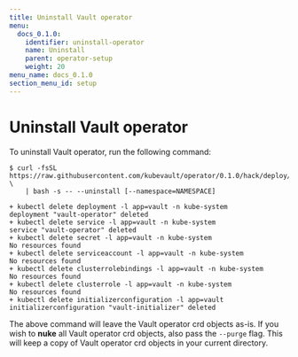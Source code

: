```yaml
---
title: Uninstall Vault operator
menu:
  docs_0.1.0:
    identifier: uninstall-operator
    name: Uninstall
    parent: operator-setup
    weight: 20
menu_name: docs_0.1.0
section_menu_id: setup
---
```


# Uninstall Vault operator

To uninstall Vault operator, run the following command:

```console
$ curl -fsSL https://raw.githubusercontent.com/kubevault/operator/0.1.0/hack/deploy/vault.sh \
    | bash -s -- --uninstall [--namespace=NAMESPACE]

+ kubectl delete deployment -l app=vault -n kube-system
deployment "vault-operator" deleted
+ kubectl delete service -l app=vault -n kube-system
service "vault-operator" deleted
+ kubectl delete secret -l app=vault -n kube-system
No resources found
+ kubectl delete serviceaccount -l app=vault -n kube-system
No resources found
+ kubectl delete clusterrolebindings -l app=vault -n kube-system
No resources found
+ kubectl delete clusterrole -l app=vault -n kube-system
No resources found
+ kubectl delete initializerconfiguration -l app=vault
initializerconfiguration "vault-initializer" deleted
```

The above command will leave the Vault operator crd objects as-is. If you wish to **nuke** all Vault operator crd objects, also pass the `--purge` flag. This will keep a copy of Vault operator crd objects in your current directory.
